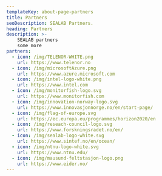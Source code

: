 ```yaml
---
templateKey: about-page-partners
title: Partners
seoDescription: SEALAB Partners.
heading: Partners
description: >-
    SEALAB partners
    some more
partners:
  - icon: /img/TELENOR-WHITE.png
    url: https://www.telenor.no
  - icon: /img/microsoftAzure.png
    url: https://www.azure.microsoft.com
  - icon: /img/intel-logo-white.png
    url: https://www.intel.com
  - icon: /img/monitorfish-logo.svg
    url: https://www.monitorfish.com
  - icon: /img/innovation-norway-logo.svg
    url: https://www.innovasjonnorge.no/en/start-page/
  - icon: /img/flag-of-europe.svg
    url: https://ec.europa.eu/programmes/horizon2020/en
  - icon: /img/reseach-council-logo.svg
    url: https://www.forskningsradet.no/en/
  - icon: /img/sealab-logo-white.svg
    url: https://www.sintef.no/en/ocean/
  - icon: /img/ntnu-logo-white.svg
    url: https://www.ntnu.edu/
  - icon: /img/mausund-feltstasjon-logo.png
    url: https://www.eider.no/
---
```


